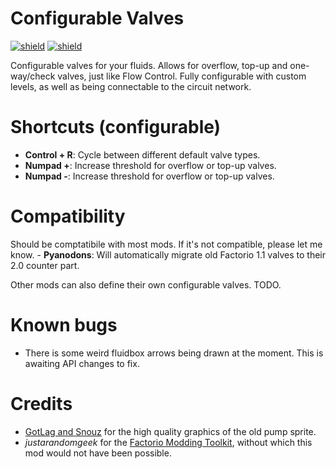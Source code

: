# Configurable Valves

[![shield](https://img.shields.io/badge/Ko--fi-Donate%20-hotpink?logo=kofi&logoColor=white)](https://ko-fi.com/stringweasel) [![shield](https://img.shields.io/badge/dynamic/json?color=orange&label=Factorio&query=downloads_count&suffix=%20downloads&url=https%3A%2F%2Fmods.factorio.com%2Fapi%2Fmods%2Fconfigurable-valves)](https://mods.factorio.com/mod/configurable-valves)

Configurable valves for your fluids. Allows for overflow, top-up and one-way/check valves, just like Flow Control. Fully configurable with custom levels, as well as being connectable to the circuit network.

# Shortcuts (configurable)
- **Control + R**: Cycle between different default valve types.
- **Numpad +**: Increase threshold for overflow or top-up valves.
- **Numpad -**: Increase threshold for overflow or top-up valves.

# Compatibility

Should be comptatibile with most mods. If it's not compatible, please let me know.
    - **Pyanodons**: Will automatically migrate old Factorio 1.1 valves to their 2.0 counter part.

Other mods can also define their own configurable valves. TODO.

# Known bugs
- There is some weird fluidbox arrows being drawn at the moment. This is awaiting API changes to fix.

# Credits
- [GotLag and Snouz](https://mods.factorio.com/mod/Flow%20Control) for the high quality graphics of the old pump sprite. 
- _justarandomgeek_ for the [Factorio Modding Toolkit](https://marketplace.visualstudio.com/items?itemName=justarandomgeek.factoriomod-debug), without which this mod would not have been possible.